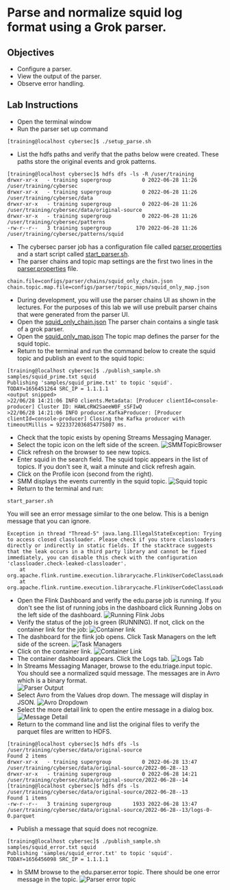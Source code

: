 # Parse and normalize squid log format using a Grok parser.
## Objectives
* Configure a parser.
* View the output of the parser.
* Observe error handling.
## Lab Instructions
* Open the terminal window
* Run the parser set up command
```
[training@localhost cybersec]$ ./setup_parse.sh 
```
* List the hdfs paths and verify that the paths below were created.  These paths store the original events and grok patterns.
```
[training@localhost cybersec]$ hdfs dfs -ls -R /user/training
drwxr-xr-x   - training supergroup          0 2022-06-28 11:26 /user/training/cybersec
drwxr-xr-x   - training supergroup          0 2022-06-28 11:26 /user/training/cybersec/data
drwxr-xr-x   - training supergroup          0 2022-06-28 11:26 /user/training/cybersec/data/original-source
drwxr-xr-x   - training supergroup          0 2022-06-28 11:26 /user/training/cybersec/patterns
-rw-r--r--   3 training supergroup        170 2022-06-28 11:26 /user/training/cybersec/patterns/squid
```
* The cybersec parser job has a configuration file called [parser.properties](../cybersec/configs/parser/parser.properties)  and a start script called [start_parser.sh](../cybersec/start_parser.sh). 
* The parser chains and topic map settings are the first two lines in the [parser.properties](../cybersec/configs/parser/parser.properties) file.
```
chain.file=configs/parser/chains/squid_only_chain.json
chain.topic.map.file=configs/parser/topic_maps/squid_only_map.json
```
* During development, you will use the parser chains UI as shown in the lectures.  For the purposes of this lab we will use prebuilt parser chains that were generated from the parser UI.
* Open the [squid_only_chain.json](../cybersec/configs/parser/chains/squid_only_chain.json)  The parser chain contains a single task of a grok parser.
* Open the [squid_only_map.json](../cybersec/configs/parser/topic_maps/squid_only_map.json)  The topic map defines the parser for the squid topic.
* Return to the terminal and run the command below to create the squid topic and publish an event to the squid topic:
```
[training@localhost cybersec]$ ./publish_sample.sh samples/squid_prime.txt squid
Publishing 'samples/squid_prime.txt' to topic 'squid'.  TODAY=1656451264 SRC_IP = 1.1.1.1
<output snipped>
>22/06/28 14:21:06 INFO clients.Metadata: [Producer clientId=console-producer] Cluster ID: HAWLcRW2SaeeW0F_sSFIwQ
>22/06/28 14:21:06 INFO producer.KafkaProducer: [Producer clientId=console-producer] Closing the Kafka producer with timeoutMillis = 9223372036854775807 ms.
```
* Check that the topic exists by opening Streams Messaging Manager.
* Select the topic icon on the left side of the screen.
![SMMTopicBrowser](images/browse_squid_topic.png)
* Click refresh on the browser to see new topics.
* Enter squid in the search field.  The squid topic appears in the list of topics.  If you don't see it, wait a minute and click refresh again.
* Click on the Profile icon (second from the right).  
* SMM displays the events currently in the squid topic.
![Squid topic](images/squid_topic_initial.png)
* Return to the terminal and run:
```
start_parser.sh
```
You will see an error message similar to the one below.  This is a benign message that you can ignore.
```
Exception in thread "Thread-5" java.lang.IllegalStateException: Trying to access closed classloader. Please check if you store classloaders directly or indirectly in static fields. If the stacktrace suggests that the leak occurs in a third party library and cannot be fixed immediately, you can disable this check with the configuration 'classloader.check-leaked-classloader'.
	at org.apache.flink.runtime.execution.librarycache.FlinkUserCodeClassLoaders$SafetyNetWrapperClassLoader.ensureInner(FlinkUserCodeClassLoaders.java:164)
	at org.apache.flink.runtime.execution.librarycache.FlinkUserCodeClassLoaders$SafetyNetWrapperClassLoader.getResource(
```
* Open the Flink Dashboard and verify the edu.parse job is running.  If you don't see the list of running jobs in the dashboard click Running Jobs on the left side of the dashboard.
![Running Flink Jobs](images/parser_job_running_flink_dashboard.png)
* Verify the status of the job is green (RUNNING).  If not, click on the container link for the job:
![Container link](images/log_container_link.png)
* The dashboard for the flink job opens.  Click Task Managers on the left side of the screen.
![Task Managers](images/log_task_manager.png)
* Click on the container link.
![Container Link](images/log_container_link.png)
* The container dashboard appears.  Click the Logs tab.
![Logs Tab](images/logs_log_tab.png)
* In Streams Messaging Manager, browse to the edu.triage.input topic.   You should see a normalized squid message.  The messages are in Avro which is a binary format.  
![Parser Output](images/browse_parser_output.png)
* Select Avro from the Values drop down.  The message will display in JSON.
![Avro Dropdown](images/browse_parser_output_json.png)
* Select the more detail link to open the entire message in a dialog box. 
![Message Detail](images/browse_message_detail.png)
* Return to the command line and list the original files to verify the parquet files are written to HDFS.
```
[training@localhost cybersec]$ hdfs dfs -ls /user/training/cybersec/data/original-source
Found 2 items
drwxr-xr-x   - training supergroup          0 2022-06-28 13:47 /user/training/cybersec/data/original-source/2022-06-28--13
drwxr-xr-x   - training supergroup          0 2022-06-28 14:21 /user/training/cybersec/data/original-source/2022-06-28--14
[training@localhost cybersec]$ hdfs dfs -ls /user/training/cybersec/data/original-source/2022-06-28--13
Found 1 items
-rw-r--r--   3 training supergroup       1933 2022-06-28 13:47 /user/training/cybersec/data/original-source/2022-06-28--13/logs-0-0.parquet
```
* Publish a message that squid does not recognize.  
```
[training@localhost cybersec]$ ./publish_sample.sh samples/squid_error.txt squid
Publishing 'samples/squid_error.txt' to topic 'squid'.  TODAY=1656456098 SRC_IP = 1.1.1.1
```
* In SMM browse to the edu.parser.error topic.  There should be one error message in the topic.
![Parser error topic](images/parser_error_topic.png)